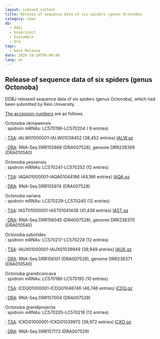 ```yaml
---
layout: indexed_content
title: Release of sequence data of six spiders (genus Octonoba)
category: news
db:
  - ddbj
  - bioproject
  - biosample
  - dra
tags: 
  - Data Release
date: 2020-10-20T09:00:00
lang: en
---
```


## Release of sequence data of six spiders (genus Octonoba)

DDBJ released sequence data of six spiders (genus <span
class="italic">Octonoba</span>), which had been submitted by Keio
University.

[The accession numbers](/acc_def-e.html) are as follows.  

<span class="italic">Octonoba okinawensis</span>  
: spidroin mRNAs: LC570196-LC570204 ( 9 entries)

: [TSA](/ddbj/tsa-e.html): IALW01000001-IALW01038452 (38,452 entries)
[IALW.gz](ftp://ftp.ddbj.nig.ac.jp/ddbj_database/tsa/IA/IALW.gz)

: [DRA](/dra/index-e.html): RNA-Seq DRR155866 (DRA007528), genome
DRR238369 (DRA010540)

<span class="italic">Octonoba yesoensis</span>  
: spidroin mRNAs: LC570241-LC570252 (12 entries)

: [TSA](/ddbj/tsa-e.html): IAQA01000001-IAQA01044186 (44,186 entries)
[IAQA.gz](ftp://ftp.ddbj.nig.ac.jp/ddbj_database/tsa/IA/IAQA.gz)

: [DRA](/dra/index-e.html): RNA-Seq DRR155974 (DRA007528)

<span class="italic">Octonoba varians</span>  
: spidroin mRNAs: LC570229-LC570240 (12 entries)

: [TSA](/ddbj/tsa-e.html): IAST01000001-IAST01041438 (41,438 entries)
[IAST.gz](ftp://ftp.ddbj.nig.ac.jp/ddbj_database/tsa/IA/IAST.gz)

: [DRA](/dra/index-e.html): RNA-Seq DRR156045 (DRA007528), genome
DRR238370 (DRA010540)

<span class="italic">Octonoba sybotides</span>  
: spidroin mRNAs: LC570217-LC570228 (12 entries)

: [TSA](/ddbj/tsa-e.html): IAUX01000001-IAUX01039949 (39,949 entries)
[IAUX.gz](ftp://ftp.ddbj.nig.ac.jp/ddbj_database/tsa/IA/IAUX.gz)

: [DRA](/dra/index-e.html): RNA-Seq DRR156101 (DRA007528), genome
DRR238371 (DRA010540)

<span class="italic">Octonoba grandiconcava</span>  
: spidroin mRNAs: LC570186-LC570195 (10 entries)

: [TSA](/ddbj/tsa-e.html): ICDQ01000001-ICDQ01046746 (46,746 entries)
[ICDQ.gz](ftp://ftp.ddbj.nig.ac.jp/ddbj_database/tsa/IC/ICDQ.gz)

: [DRA](/dra/index-e.html): RNA-Seq DRR157004 (DRA007529)

<span class="italic">Octonoba grandiprojecta</span>  
: spidroin mRNAs: LC570205-LC570216 (12 entries)

: [TSA](/ddbj/tsa-e.html): ICKD01000001-ICKD01039972 (39,972 entries)
[ICKD.gz](ftp://ftp.ddbj.nig.ac.jp/ddbj_database/tsa/IC/ICKD.gz)

: [DRA](/dra/index-e.html): RNA-Seq DRR157173 (DRA007529)